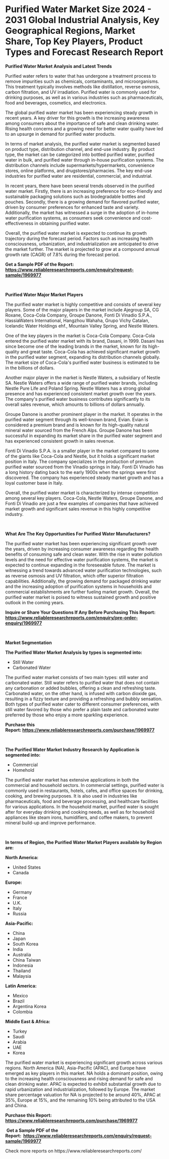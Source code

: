 <p><h1>Purified Water Market Size 2024 - 2031 Global Industrial Analysis, Key Geographical Regions, Market Share, Top Key Players, Product Types and Forecast Research Report</h1></p><p><strong>Purified Water Market Analysis and Latest Trends</strong></p>
<p><p>Purified water refers to water that has undergone a treatment process to remove impurities such as chemicals, contaminants, and microorganisms. This treatment typically involves methods like distillation, reverse osmosis, carbon filtration, and UV irradiation. Purified water is commonly used for drinking purposes, as well as in various industries such as pharmaceuticals, food and beverages, cosmetics, and electronics.</p><p>The global purified water market has been experiencing steady growth in recent years. A key driver for this growth is the increasing awareness among consumers about the importance of safe and clean drinking water. Rising health concerns and a growing need for better water quality have led to an upsurge in demand for purified water products.</p><p>In terms of market analysis, the purified water market is segmented based on product type, distribution channel, and end-use industry. By product type, the market can be categorized into bottled purified water, purified water in bulk, and purified water through in-house purification systems. The distribution channels include supermarkets/hypermarkets, convenience stores, online platforms, and drugstores/pharmacies. The key end-use industries for purified water are residential, commercial, and industrial.</p><p>In recent years, there have been several trends observed in the purified water market. Firstly, there is an increasing preference for eco-friendly and sustainable packaging solutions such as biodegradable bottles and pouches. Secondly, there is a growing demand for flavored purified water, driven by consumer preferences for enhanced taste and variety. Additionally, the market has witnessed a surge in the adoption of in-home water purification systems, as consumers seek convenience and cost-effectiveness in obtaining purified water.</p><p>Overall, the purified water market is expected to continue its growth trajectory during the forecast period. Factors such as increasing health consciousness, urbanization, and industrialization are anticipated to drive the market further. The market is projected to grow at a compound annual growth rate (CAGR) of 7.8% during the forecast period.</p></p>
<p><strong>Get a Sample PDF of the Report:&nbsp; <a href="https://www.reliableresearchreports.com/enquiry/request-sample/1969977">https://www.reliableresearchreports.com/enquiry/request-sample/1969977</a></strong></p>
<p>&nbsp;</p>
<p><strong>Purified Water Major Market Players</strong></p>
<p><p>The purified water market is highly competitive and consists of several key players. Some of the major players in the market include Ajegroup SA, CG Roxane, Coca-Cola Company, Groupe Danone, Fonti Di Vinadio S.P.A., HassiaWaters International, Hangzhou Wahaha, Grupo Vichy Catalan, Icelandic Water Holdings ehf., Mountain Valley Spring, and Nestle Waters.</p><p>One of the key players in the market is Coca-Cola Company. Coca-Cola entered the purified water market with its brand, Dasani, in 1999. Dasani has since become one of the leading brands in the market, known for its high-quality and great taste. Coca-Cola has achieved significant market growth in the purified water segment, expanding its distribution channels globally. The market size of Coca-Cola's purified water business is estimated to be in the billions of dollars.</p><p>Another major player in the market is Nestle Waters, a subsidiary of Nestle SA. Nestle Waters offers a wide range of purified water brands, including Nestle Pure Life and Poland Spring. Nestle Waters has a strong global presence and has experienced consistent market growth over the years. The company's purified water business contributes significantly to its overall sales revenue, which amounts to billions of dollars annually.</p><p>Groupe Danone is another prominent player in the market. It operates in the purified water segment through its well-known brand, Evian. Evian is considered a premium brand and is known for its high-quality natural mineral water sourced from the French Alps. Groupe Danone has been successful in expanding its market share in the purified water segment and has experienced consistent growth in sales revenue.</p><p>Fonti Di Vinadio S.P.A. is a smaller player in the market compared to some of the giants like Coca-Cola and Nestle, but it holds a significant market position in Italy. The company specializes in the production of premium purified water sourced from the Vinadio springs in Italy. Fonti Di Vinadio has a long history dating back to the early 1900s when the springs were first discovered. The company has experienced steady market growth and has a loyal customer base in Italy.</p><p>Overall, the purified water market is characterized by intense competition among several key players. Coca-Cola, Nestle Waters, Groupe Danone, and Fonti Di Vinadio are just a few examples of companies that have achieved market growth and significant sales revenue in this highly competitive industry.</p></p>
<p>&nbsp;</p>
<p><strong>What Are The Key Opportunities For Purified Water Manufacturers?</strong></p>
<p><p>The purified water market has been experiencing significant growth over the years, driven by increasing consumer awareness regarding the health benefits of consuming safe and clean water. With the rise in water pollution levels and the need for effective water purification systems, the market is expected to continue expanding in the foreseeable future. The market is witnessing a trend towards advanced water purification technologies, such as reverse osmosis and UV filtration, which offer superior filtration capabilities. Additionally, the growing demand for packaged drinking water and the increasing adoption of purification systems in households and commercial establishments are further fueling market growth. Overall, the purified water market is poised to witness sustained growth and positive outlook in the coming years.</p></p>
<p><strong>Inquire or Share Your Questions If Any Before Purchasing This Report: <a href="https://www.reliableresearchreports.com/enquiry/pre-order-enquiry/1969977">https://www.reliableresearchreports.com/enquiry/pre-order-enquiry/1969977</a></strong></p>
<p>&nbsp;</p>
<p><strong>Market Segmentation</strong></p>
<p><strong>The Purified Water Market Analysis by types is segmented into:</strong></p>
<p><ul><li>Still Water</li><li>Carbonated Water</li></ul></p>
<p><p>The purified water market consists of two main types: still water and carbonated water. Still water refers to purified water that does not contain any carbonation or added bubbles, offering a clean and refreshing taste. Carbonated water, on the other hand, is infused with carbon dioxide gas, resulting in a fizzy texture and providing a refreshing and bubbly sensation. Both types of purified water cater to different consumer preferences, with still water favored by those who prefer a plain taste and carbonated water preferred by those who enjoy a more sparkling experience.</p></p>
<p><strong>Purchase this Report:&nbsp;<a href="https://www.reliableresearchreports.com/purchase/1969977">https://www.reliableresearchreports.com/purchase/1969977</a></strong></p>
<p>&nbsp;</p>
<p><strong>The Purified Water Market Industry Research by Application is segmented into:</strong></p>
<p><ul><li>Commercial</li><li>Homehold</li></ul></p>
<p><p>The purified water market has extensive applications in both the commercial and household sectors. In commercial settings, purified water is commonly used in restaurants, hotels, cafes, and office spaces for drinking, cooking, and brewing purposes. It is also used in industries like pharmaceuticals, food and beverage processing, and healthcare facilities for various applications. In the household market, purified water is sought after for everyday drinking and cooking needs, as well as for household appliances like steam irons, humidifiers, and coffee makers, to prevent mineral build-up and improve performance.</p></p>
<p>&nbsp;</p>
<p><strong>In terms of Region, the Purified Water Market Players available by Region are:</strong></p>
<p>
    <p> <strong> North America: </strong>
        <ul>
            <li>United States</li>
            <li>Canada</li>
        </ul>
        </p> 
    <p> <strong> Europe: </strong>
        <ul>
            <li>Germany</li>
            <li>France</li>
            <li>U.K.</li>
            <li>Italy</li>
            <li>Russia</li>
        </ul>
        </p> 
    <p> <strong> Asia-Pacific: </strong>
        <ul>
            <li>China</li>
            <li>Japan</li>
            <li>South Korea</li>
            <li>India</li>
            <li>Australia</li>
            <li>China Taiwan</li>
            <li>Indonesia</li>
            <li>Thailand</li>
            <li>Malaysia</li>
        </ul>
        </p> 
    <p> <strong> Latin America: </strong>
        <ul>
            <li>Mexico</li>
            <li>Brazil</li>
            <li>Argentina Korea</li>
            <li>Colombia</li>
        </ul>
        </p> 
    <p> <strong> Middle East & Africa: </strong>
        <ul>
            <li>Turkey</li>
            <li>Saudi</li>
            <li>Arabia</li>
            <li>UAE</li>
            <li>Korea</li>
        </ul>
    </p>
    </p>
<p><p>The purified water market is experiencing significant growth across various regions. North America (NA), Asia-Pacific (APAC), and Europe have emerged as key players in this market. NA holds a dominant position, owing to the increasing health consciousness and rising demand for safe and clean drinking water. APAC is expected to exhibit substantial growth due to rapid urbanization and industrialization, followed by Europe. The market share percentage valuation for NA is projected to be around 40%, APAC at 35%, Europe at 15%, and the remaining 10% being attributed to the USA and China.</p></p>
<p><strong>Purchase this Report: <a href="https://www.reliableresearchreports.com/purchase/1969977">https://www.reliableresearchreports.com/purchase/1969977</a></strong></p>
<p>&nbsp;<strong>Get a Sample PDF of the Report:&nbsp;&nbsp;<a href="https://www.reliableresearchreports.com/enquiry/request-sample/1969977">https://www.reliableresearchreports.com/enquiry/request-sample/1969977</a></strong></p>
<p><strong></strong></p>
<p>Check more reports on https://www.reliableresearchreports.com/</p>